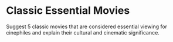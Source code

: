 # Classic Essential Movies

Suggest 5 classic movies that are considered essential viewing for cinephiles and explain their cultural and cinematic significance.